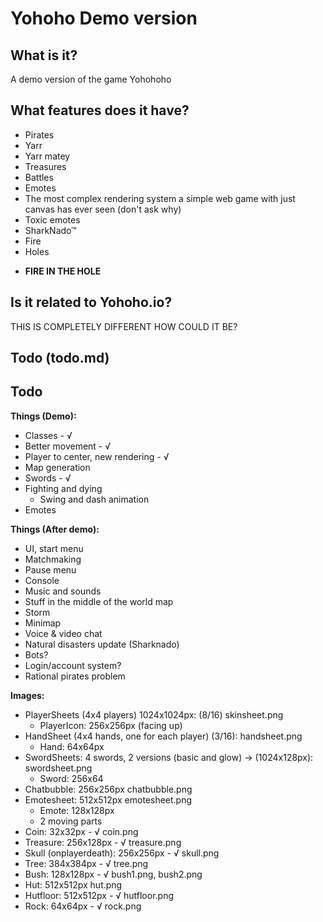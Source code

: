 # Yohoho Demo version

## What is it?

A demo version of the game Yohohoho

## What features does it have?

- Pirates
- Yarr
- Yarr matey
- Treasures
- Battles
- Emotes
- The most complex rendering system a simple web game with just canvas has ever seen (don't ask why)
- Toxic emotes
- SharkNado™
- Fire
- Holes

* **FIRE IN THE HOLE**

## Is it related to Yohoho.io?

THIS IS COMPLETELY DIFFERENT HOW COULD IT BE?

## Todo (todo.md)

## Todo

**Things (Demo):**

- Classes - √
- Better movement - √
- Player to center, new rendering - √
- Map generation
- Swords - √
- Fighting and dying
  - Swing and dash animation
- Emotes

**Things (After demo):**

- UI, start menu
- Matchmaking
- Pause menu
- Console
- Music and sounds
- Stuff in the middle of the world map
- Storm
- Minimap
- Voice & video chat
- Natural disasters update (Sharknado)
- Bots?
- Login/account system?
- Rational pirates problem

**Images:**

- PlayerSheets (4x4 players) 1024x1024px: (8/16) skinsheet.png
  - PlayerIcon: 256x256px (facing up)
- HandSheet (4x4 hands, one for each player) (3/16): handsheet.png
  - Hand: 64x64px
- SwordSheets: 4 swords, 2 versions (basic and glow) -> (1024x128px): swordsheet.png
  - Sword: 256x64
- Chatbubble: 256x256px chatbubble.png
- Emotesheet: 512x512px emotesheet.png
  - Emote: 128x128px
  - 2 moving parts
- Coin: 32x32px - √ coin.png
- Treasure: 256x128px - √ treasure.png
- Skull (onplayerdeath): 256x256px - √ skull.png
- Tree: 384x384px - √ tree.png
- Bush: 128x128px - √ bush1.png, bush2.png
- Hut: 512x512px hut.png
- Hutfloor: 512x512px - √ hutfloor.png
- Rock: 64x64px - √ rock.png
